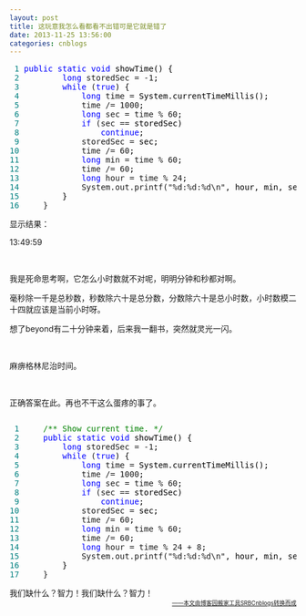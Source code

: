 ```yaml
---
layout: post
title: 这玩意我怎么看都看不出错可是它就是错了
date: 2013-11-25 13:56:00
categories: cnblogs
---
```


<div class="cnblogs_code">
<pre><span style="color: #008080;"> 1</span> <span style="color: #0000ff;">public</span> <span style="color: #0000ff;">static</span> <span style="color: #0000ff;">void</span><span style="color: #000000;"> showTime() {
</span><span style="color: #008080;"> 2</span>         <span style="color: #0000ff;">long</span> storedSec = -1<span style="color: #000000;">;
</span><span style="color: #008080;"> 3</span>         <span style="color: #0000ff;">while</span> (<span style="color: #0000ff;">true</span><span style="color: #000000;">) {
</span><span style="color: #008080;"> 4</span>             <span style="color: #0000ff;">long</span> time =<span style="color: #000000;"> System.currentTimeMillis();
</span><span style="color: #008080;"> 5</span>             time /= 1000<span style="color: #000000;">;
</span><span style="color: #008080;"> 6</span>             <span style="color: #0000ff;">long</span> sec = time % 60<span style="color: #000000;">;
</span><span style="color: #008080;"> 7</span>             <span style="color: #0000ff;">if</span> (sec ==<span style="color: #000000;"> storedSec)
</span><span style="color: #008080;"> 8</span>                 <span style="color: #0000ff;">continue</span><span style="color: #000000;">;
</span><span style="color: #008080;"> 9</span>             storedSec =<span style="color: #000000;"> sec;
</span><span style="color: #008080;">10</span>             time /= 60<span style="color: #000000;">;
</span><span style="color: #008080;">11</span>             <span style="color: #0000ff;">long</span> min = time % 60<span style="color: #000000;">;
</span><span style="color: #008080;">12</span>             time /= 60<span style="color: #000000;">;
</span><span style="color: #008080;">13</span>             <span style="color: #0000ff;">long</span> hour = time % 24<span style="color: #000000;">;
</span><span style="color: #008080;">14</span>             System.out.printf("%d:%d:%d\n"<span style="color: #000000;">, hour, min, sec);
</span><span style="color: #008080;">15</span> <span style="color: #000000;">        }
</span><span style="color: #008080;">16</span>     }</pre>
</div>
<p>显示结果：</p>
<p>13:49:59</p>
<p>&nbsp;</p>
<p>我是死命思考啊，它怎么小时数就不对呢，明明分钟和秒都对啊。</p>
<p>毫秒除一千是总秒数，秒数除六十是总分数，分数除六十是总小时数，小时数模二十四就应该是当前小时呀。</p>
<p>想了beyond有二十分钟来着，后来我一翻书，突然就灵光一闪。</p>
<p>&nbsp;</p>
<p>麻痹格林尼治时间。</p>
<p>&nbsp;</p>
<p>正确答案在此。再也不干这么蛋疼的事了。</p>
<div class="cnblogs_code" onclick="cnblogs_code_show('23faaf5a-fae4-4800-81c1-2812deaabf99')"><img id="code_img_closed_23faaf5a-fae4-4800-81c1-2812deaabf99" class="code_img_closed" src="http://images.cnblogs.com/OutliningIndicators/ContractedBlock.gif" alt="" /><img id="code_img_opened_23faaf5a-fae4-4800-81c1-2812deaabf99" class="code_img_opened" style="display: none;" onclick="cnblogs_code_hide('23faaf5a-fae4-4800-81c1-2812deaabf99',event)" src="http://images.cnblogs.com/OutliningIndicators/ExpandedBlockStart.gif" alt="" />
<div id="cnblogs_code_open_23faaf5a-fae4-4800-81c1-2812deaabf99" class="cnblogs_code_hide">
<pre><span style="color: #008080;"> 1</span>     <span style="color: #008000;">/**</span><span style="color: #008000;"> Show current time. </span><span style="color: #008000;">*/</span>
<span style="color: #008080;"> 2</span>     <span style="color: #0000ff;">public</span> <span style="color: #0000ff;">static</span> <span style="color: #0000ff;">void</span><span style="color: #000000;"> showTime() {
</span><span style="color: #008080;"> 3</span>         <span style="color: #0000ff;">long</span> storedSec = -1<span style="color: #000000;">;
</span><span style="color: #008080;"> 4</span>         <span style="color: #0000ff;">while</span> (<span style="color: #0000ff;">true</span><span style="color: #000000;">) {
</span><span style="color: #008080;"> 5</span>             <span style="color: #0000ff;">long</span> time =<span style="color: #000000;"> System.currentTimeMillis();
</span><span style="color: #008080;"> 6</span>             time /= 1000<span style="color: #000000;">;
</span><span style="color: #008080;"> 7</span>             <span style="color: #0000ff;">long</span> sec = time % 60<span style="color: #000000;">;
</span><span style="color: #008080;"> 8</span>             <span style="color: #0000ff;">if</span> (sec ==<span style="color: #000000;"> storedSec)
</span><span style="color: #008080;"> 9</span>                 <span style="color: #0000ff;">continue</span><span style="color: #000000;">;
</span><span style="color: #008080;">10</span>             storedSec =<span style="color: #000000;"> sec;
</span><span style="color: #008080;">11</span>             time /= 60<span style="color: #000000;">;
</span><span style="color: #008080;">12</span>             <span style="color: #0000ff;">long</span> min = time % 60<span style="color: #000000;">;
</span><span style="color: #008080;">13</span>             time /= 60<span style="color: #000000;">;
</span><span style="color: #008080;">14</span>             <span style="color: #0000ff;">long</span> hour = time % 24 + 8<span style="color: #000000;">;
</span><span style="color: #008080;">15</span>             System.out.printf("%d:%d:%d\n"<span style="color: #000000;">, hour, min, sec);
</span><span style="color: #008080;">16</span> <span style="color: #000000;">        }
</span><span style="color: #008080;">17</span>     }</pre>
</div>
<span class="cnblogs_code_collapse">我们缺什么？智力！我们缺什么？智力！</span></div>

<div align=right><a href="https://github.com/mlxy"><font size=1>——本文由博客园搬家工具SRBCnblogs转换而成</font></a></div>